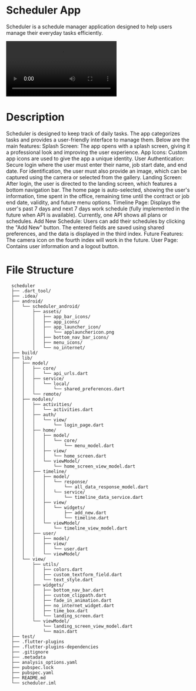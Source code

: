 # Scheduler App
Scheduler is a schedule manager application designed to help users manage their everyday tasks efficiently.

![intro](intro.mp4)
# Description
Scheduler is designed to keep track of daily tasks. The app categorizes tasks and provides a user-friendly interface to manage them. Below are the main features:
Splash Screen: The app opens with a splash screen, giving it a professional look and improving the user experience.
App Icons: Custom app icons are used to give the app a unique identity.
User Authentication: Secure login where the user must enter their name, job start date, and end date. For identification, the user must also provide an image, which can be captured using the camera or selected from the gallery.
Landing Screen: After login, the user is directed to the landing screen, which features a bottom navigation bar. The home page is auto-selected, showing the user's information, time spent in the office, remaining time until the contract or job end date, validity, and future menu options.
Timeline Page: Displays the user's past 7 days and next 7 days work schedule (fully implemented in the future when API is available). Currently, one API shows all plans or schedules.
Add New Schedule: Users can add their schedules by clicking the "Add New" button. The entered fields are saved using shared preferences, and the data is displayed in the third index.
Future Features: The camera icon on the fourth index will work in the future.
User Page: Contains user information and a logout button.

# File Structure
      scheduler
      ├── .dart_tool/
      ├── .idea/
      ├── android/
      │   └── scheduler_android/
      │       ├── assets/
      │       │   ├── app_bar_icons/
      │       │   ├── app_icons/
      │       │   ├── app_launcher_icon/
      │       │   │   └── applaunchericon.png
      │       │   ├── bottom_nav_bar_icons/
      │       │   ├── menu_icons/
      │       │   └── no_internet/
      ├── build/
      ├── lib/
      │   ├── model/
      │   │   ├── core/
      │   │   │   └── api_urls.dart
      │   │   ├── service/
      │   │   │   └── local/
      │   │   │       └── shared_preferences.dart
      │   │   └── remote/
      │   ├── modules/
      │   │   ├── activities/
      │   │   │   └── activities.dart
      │   │   ├── auth/
      │   │   │   └── view/
      │   │   │       └── login_page.dart
      │   │   ├── home/
      │   │   │   ├── model/
      │   │   │   │   └── core/
      │   │   │   │       └── menu_model.dart
      │   │   │   ├── view/
      │   │   │   │   └── home_screen.dart
      │   │   │   └── viewModel/
      │   │   │       └── home_screen_view_model.dart
      │   │   ├── timeline/
      │   │   │   ├── model/
      │   │   │   │   └── response/
      │   │   │   │       └── all_data_response_model.dart
      │   │   │   │   └── service/
      │   │   │   │       └── timeline_data_service.dart
      │   │   │   ├── view/
      │   │   │   │   └── widgets/
      │   │   │   │       ├── add_new.dart
      │   │   │   │       └── timeline.dart
      │   │   │   └── viewModel/
      │   │   │       └── timeline_view_model.dart
      │   │   ├── user/
      │   │   │   ├── model/
      │   │   │   ├── view/
      │   │   │   │   └── user.dart
      │   │   │   └── viewModel/
      │   └── view/
      │       ├── utils/
      │       │   ├── colors.dart
      │       │   ├── custom_textform_field.dart
      │       │   └── text_style.dart
      │       ├── widgets/
      │       │   ├── bottom_nav_bar.dart
      │       │   ├── custom_clippath.dart
      │       │   ├── fade_in_animation.dart
      │       │   ├── no_internet_widget.dart
      │       │   ├── time_box.dart
      │       │   └── landing_screen.dart
      │       └── viewModel/
      │           └── landing_screen_view_model.dart
      │           └── main.dart
      ├── test/
      ├── .flutter-plugins
      ├── .flutter-plugins-dependencies
      ├── .gitignore
      ├── .metadata
      ├── analysis_options.yaml
      ├── pubspec.lock
      ├── pubspec.yaml
      ├── README.md
      └── scheduler.iml
